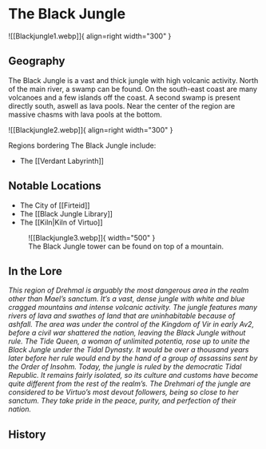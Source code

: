 # The Black Jungle

![[Blackjungle1.webp]]{ align=right width="300" }

## Geography



The Black Jungle is a vast and thick jungle with high volcanic activity. North of the main river, a swamp can be found. On the south-east coast are many volcanoes and a few islands off the coast. A second swamp is present directly south, aswell as lava pools. Near the center of the region are massive chasms with lava pools at the bottom.

![[Blackjungle2.webp]]{ align=right width="300" }

Regions bordering The Black Jungle include:

- The [[Verdant Labyrinth]]

## Notable Locations

- The City of [[Firteid]]
- The [[Black Jungle Library]]
- The [[Kiln|Kiln of Virtuo]]


<figure markdown>
  ![[Blackjungle3.webp]]{ width="500" }
  <figcaption>The Black Jungle tower can be found on top of a mountain.</figcaption>
</figure>


## In the Lore 

*This region of Drehmal is arguably the most dangerous area in the realm other than Mael’s sanctum. It’s a vast, dense jungle with white and blue cragged mountains and intense volcanic activity. The jungle features many rivers of lava and swathes of land that are uninhabitable because of ashfall. The area was under the control of the Kingdom of Vir in early Av2, before a civil war shattered the nation, leaving the Black Jungle without rule. The Tide Queen, a woman of unlimited potentia, rose up to unite the Black Jungle under the Tidal Dynasty. It would be over a thousand years later before her rule would end by the hand of a group of assassins sent by the Order of Insohm. Today, the jungle is ruled by the democratic Tidal Republic. It remains fairly isolated, so its culture and customs have become quite different from the rest of the realm’s. The Drehmari of the jungle are considered to be Virtuo’s most devout followers, being so close to her sanctum. They take pride in the peace, purity, and perfection of their nation.*

## History

